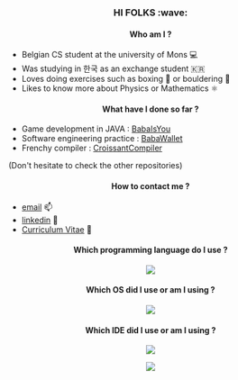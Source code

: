 

<h3 align="center">
<b> HI FOLKS :wave: </b>
</h3>

<h4 align="center">
Who am I ?
</h4>


- Belgian CS student at the university of Mons 💻
- Was studying in 한국 as an exchange student 🇰🇷
- Loves doing exercises such as boxing 🥊 or bouldering 🧗
- Likes to know more about Physics or Mathematics ⚛️

<h4 align="center">
What have I done so far ?
</h4>

- Game development in JAVA : [BabaIsYou](https://github.com/EliotBD03/BabaIsYou.git)
- Software engineering practice : [BabaWallet](https://github.com/EliotBD03/Projet-Gl-)
- Frenchy compiler : [CroissantCompiler](https://github.com/kazawai/CroissantCompiler)

(Don't hesitate to check the other repositories)

<h4 align="center">
How to contact me ?
</h4>

- <a href="julienladeuzepro@gmail.com">email</a> 📫
- <a href="www.linkedin.com/in/julien-ladeuze">linkedin</a> 🔗
- <a href="https://github.com/user-attachments/files/21312617/my_cv.pdf">Curriculum Vitae</a> :eyes:


<h4 align="center">
Which programming language do I use ?
</h4>

<p align="center">
  <a href="https://skillicons.dev">
    <img src="https://skillicons.dev/icons?i=python,java,rust,vuejs,c,cpp,latex" />
  </a>
</p>

<h4 align="center">
Which OS did I use or am I using ?
</h4>

<p align="center">
  <a href="https://skillicons.dev">
    <img src="https://skillicons.dev/icons?i=ubuntu,debian,arch,apple,windows" />
  </a>
</p>

<h4 align="center">
Which IDE did I use or am I using ?
</h4>


<p align="center">
  <a href="https://skillicons.dev">
    <img src="https://skillicons.dev/icons?i=vscode,neovim,emacs" />
  </a>
</p>
<p align="center">
    <img src=https://github.com/user-attachments/assets/d3930319-1a08-4eb4-871d-9bfebb6b2665 />
</p>

